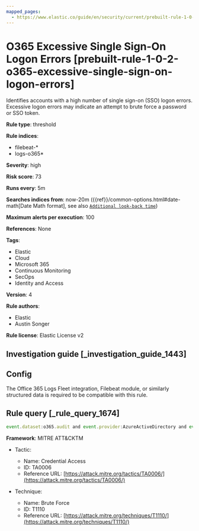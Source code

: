 ```yaml
---
mapped_pages:
  - https://www.elastic.co/guide/en/security/current/prebuilt-rule-1-0-2-o365-excessive-single-sign-on-logon-errors.html
---
```


# O365 Excessive Single Sign-On Logon Errors [prebuilt-rule-1-0-2-o365-excessive-single-sign-on-logon-errors]

Identifies accounts with a high number of single sign-on (SSO) logon errors. Excessive logon errors may indicate an attempt to brute force a password or SSO token.

**Rule type**: threshold

**Rule indices**:

* filebeat-*
* logs-o365*

**Severity**: high

**Risk score**: 73

**Runs every**: 5m

**Searches indices from**: now-20m ({{ref}}/common-options.html#date-math[Date Math format], see also [`Additional look-back time`](docs-content://solutions/security/detect-and-alert/create-detection-rule.md#rule-schedule))

**Maximum alerts per execution**: 100

**References**: None

**Tags**:

* Elastic
* Cloud
* Microsoft 365
* Continuous Monitoring
* SecOps
* Identity and Access

**Version**: 4

**Rule authors**:

* Elastic
* Austin Songer

**Rule license**: Elastic License v2

## Investigation guide [_investigation_guide_1443]

## Config

The Office 365 Logs Fleet integration, Filebeat module, or similarly structured data is required to be compatible with this rule.

## Rule query [_rule_query_1674]

```js
event.dataset:o365.audit and event.provider:AzureActiveDirectory and event.category:authentication and o365.audit.LogonError:"SsoArtifactInvalidOrExpired"
```

**Framework**: MITRE ATT&CKTM

* Tactic:

    * Name: Credential Access
    * ID: TA0006
    * Reference URL: [https://attack.mitre.org/tactics/TA0006/](https://attack.mitre.org/tactics/TA0006/)

* Technique:

    * Name: Brute Force
    * ID: T1110
    * Reference URL: [https://attack.mitre.org/techniques/T1110/](https://attack.mitre.org/techniques/T1110/)



